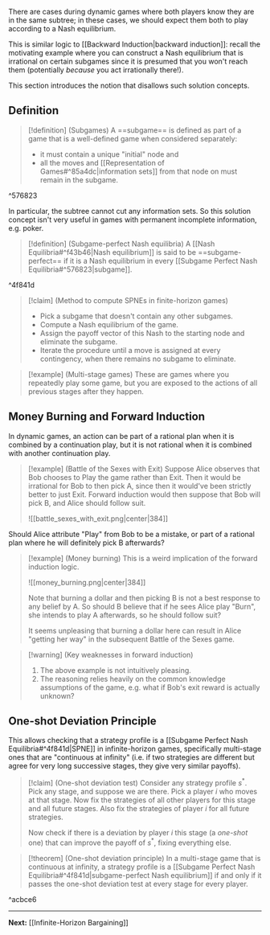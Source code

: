 There are cases during dynamic games where both players know they are in the same subtree; in these cases, we should expect them both to play according to a Nash equilibrium.

This is similar logic to [[Backward Induction|backward induction]]: recall the motivating example where you can construct a Nash equilibrium that is irrational on certain subgames since it is presumed that you won't reach them (potentially *because* you act irrationally there!).

This section introduces the notion that disallows such solution concepts.

## Definition

> [!definition] (Subgames)
> A ==subgame== is defined as part of a game that is a well-defined game when considered separately:
> 
> * it must contain a unique "initial" node and
> * all the moves and [[Representation of Games#^85a4dc|information sets]] from that node on must remain in the subgame.

^576823

In particular, the subtree cannot cut any information sets. So this solution concept isn't very useful in games with permanent incomplete information, e.g. poker.

> [!definition] (Subgame-perfect Nash equilibria)
> A [[Nash Equilibria#^f43b46|Nash equilibrium]] is said to be ==subgame-perfect== if it is a Nash equilibrium in every [[Subgame Perfect Nash Equilibria#^576823|subgame]].

^4f841d

> [!claim] (Method to compute SPNEs in finite-horizon games)
> * Pick a subgame that doesn't contain any other subgames.
> * Compute a Nash equilibrium of the game.
> * Assign the payoff vector of this Nash to the starting node and eliminate the subgame.
> * Iterate the procedure until a move is assigned at every contingency, when there remains no subgame to eliminate.

> [!example] (Multi-stage games)
> These are games where you repeatedly play some game, but you are exposed to the actions of all previous stages after they happen.

## Money Burning and Forward Induction

In dynamic games, an action can be part of a rational plan when it is combined by a continuation play, but it is not rational when it is combined with another continuation play.

> [!example] (Battle of the Sexes with Exit)
> Suppose Alice observes that Bob chooses to Play the game rather than Exit. Then it would be irrational for Bob to then pick A, since then it would've been strictly better to just Exit. Forward induction would then suppose that Bob will pick B, and Alice should follow suit.
> 
> ![[battle_sexes_with_exit.png|center|384]]

Should Alice attribute "Play" from Bob to be a mistake, or part of a rational plan where he will definitely pick B afterwards? 

> [!example] (Money burning)
> This is a weird implication of the forward induction logic.
> 
> ![[money_burning.png|center|384]]
> 
> Note that burning a dollar and then picking B is not a best response to any belief by A. So should B believe that if he sees Alice play "Burn", she intends to play A afterwards, so he should follow suit?
> 
> It seems unpleasing that burning a dollar here can result in Alice "getting her way" in the subsequent Battle of the Sexes game.

> [!warning] (Key weaknesses in forward induction)
> 1. The above example is not intuitively pleasing.
> 2. The reasoning relies heavily on the common knowledge assumptions of the game, e.g. what if Bob's exit reward is actually unknown?

## One-shot Deviation Principle

This allows checking that a strategy profile is a [[Subgame Perfect Nash Equilibria#^4f841d|SPNE]] in infinite-horizon games, specifically multi-stage ones that are "continuous at infinity" (i.e. if two strategies are different but agree for very long successive stages, they give very similar payoffs).

> [!claim] (One-shot deviation test)
> Consider any strategy profile $s^{*}$. Pick any stage, and suppose we are there. Pick a player $i$ who moves at that stage. Now fix the strategies of all other players for this stage and all future stages. Also fix the strategies of player $i$ for all future strategies.
> 
> Now check if there is a deviation by player $i$ this stage (a *one-shot* one) that can improve the payoff of $s^{*}$, fixing everything else.

> [!theorem] (One-shot deviation principle)
> In a multi-stage game that is continuous at infinity, a strategy profile is a [[Subgame Perfect Nash Equilibria#^4f841d|subgame-perfect Nash equilibrium]] if and only if it passes the one-shot deviation test at every stage for every player.

^acbce6

---

**Next:** [[Infinite-Horizon Bargaining]]

